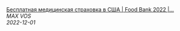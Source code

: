 <!--2022-12-01 20:27:15-->
<div class="yb">
  <a class="nodecor" href="/index.html?rabota/besplatnaya_medicinskaya_strahovka_v_ssha_food_bank_2022_jizn_v_amerike">
    <img class="preview" data-videoid="_p85sarOdDk" src="https://i4.ytimg.com/vi/_p85sarOdDk/hqdefault.jpg" align="middle" alt="">
  </a>
  <div class="inlbl text">
    <a class="nodecor" href="/index.html?rabota/besplatnaya_medicinskaya_strahovka_v_ssha_food_bank_2022_jizn_v_amerike">Бесплатная медицинская страховка в США | Food Bank 2022 |...</a><br>
    <i class="smaller2">MAX VOS</i><br>
    <i class="smaller3">2022-12-01</i>
  </div>
</div>
